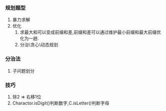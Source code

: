 ### 规划题型
1. 暴力求解
2. 优化
   1. 求最大和可以变成前缀和差,前缀和差可以通过维护最小前缀和最大前缀优化为一趟.
   2. 分治\贪心\动态规划


### 分治法
1. 子问题划分

### 技巧
1. 除2 => 右移1位
2. Charactor.isDigit()判断数字,C.isLetter()判断字母